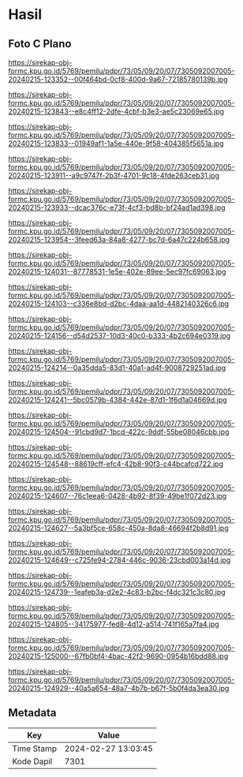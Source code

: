 # Hasil

## Foto C Plano

https://sirekap-obj-formc.kpu.go.id/5769/pemilu/pdpr/73/05/09/20/07/7305092007005-20240215-123352--00f464bd-0cf8-400d-9a67-72185780139b.jpg

https://sirekap-obj-formc.kpu.go.id/5769/pemilu/pdpr/73/05/09/20/07/7305092007005-20240215-123843--e8c4ff12-2dfe-4cbf-b3e3-ae5c23069e65.jpg

https://sirekap-obj-formc.kpu.go.id/5769/pemilu/pdpr/73/05/09/20/07/7305092007005-20240215-123833--01949af1-1a5e-440e-9f58-404385f5651a.jpg

https://sirekap-obj-formc.kpu.go.id/5769/pemilu/pdpr/73/05/09/20/07/7305092007005-20240215-123911--a9c9747f-2b3f-4701-9c18-4fde263ceb31.jpg

https://sirekap-obj-formc.kpu.go.id/5769/pemilu/pdpr/73/05/09/20/07/7305092007005-20240215-123933--dcac376c-e73f-4cf3-bd8b-bf24ad1ad398.jpg

https://sirekap-obj-formc.kpu.go.id/5769/pemilu/pdpr/73/05/09/20/07/7305092007005-20240215-123954--3feed63a-84a8-4277-bc7d-6a47c224b658.jpg

https://sirekap-obj-formc.kpu.go.id/5769/pemilu/pdpr/73/05/09/20/07/7305092007005-20240215-124031--87778531-1e5e-402e-89ee-5ec97fc69063.jpg

https://sirekap-obj-formc.kpu.go.id/5769/pemilu/pdpr/73/05/09/20/07/7305092007005-20240215-124103--c336e8bd-d2bc-4daa-aa1d-4482140326c6.jpg

https://sirekap-obj-formc.kpu.go.id/5769/pemilu/pdpr/73/05/09/20/07/7305092007005-20240215-124156--d54d2537-10d3-40c0-b333-4b2c694e0319.jpg

https://sirekap-obj-formc.kpu.go.id/5769/pemilu/pdpr/73/05/09/20/07/7305092007005-20240215-124214--0a35dda5-83d1-40a1-ad4f-9008729251ad.jpg

https://sirekap-obj-formc.kpu.go.id/5769/pemilu/pdpr/73/05/09/20/07/7305092007005-20240215-124241--5bc0579b-4384-442e-87d1-1f6d1a04669d.jpg

https://sirekap-obj-formc.kpu.go.id/5769/pemilu/pdpr/73/05/09/20/07/7305092007005-20240215-124504--91cbd9d7-1bcd-422c-9ddf-55be08046cbb.jpg

https://sirekap-obj-formc.kpu.go.id/5769/pemilu/pdpr/73/05/09/20/07/7305092007005-20240215-124548--88619cff-efc4-42b8-90f3-c44bcafcd722.jpg

https://sirekap-obj-formc.kpu.go.id/5769/pemilu/pdpr/73/05/09/20/07/7305092007005-20240215-124607--76c1eea6-0428-4b92-8f39-49be1f072d23.jpg

https://sirekap-obj-formc.kpu.go.id/5769/pemilu/pdpr/73/05/09/20/07/7305092007005-20240215-124627--5a3bf5ce-658c-450a-8da8-46694f2b8d91.jpg

https://sirekap-obj-formc.kpu.go.id/5769/pemilu/pdpr/73/05/09/20/07/7305092007005-20240215-124649--c725fe94-2784-446c-9036-23cbd003a14d.jpg

https://sirekap-obj-formc.kpu.go.id/5769/pemilu/pdpr/73/05/09/20/07/7305092007005-20240215-124739--1eafeb3a-d2e2-4c83-b2bc-f4dc321c3c80.jpg

https://sirekap-obj-formc.kpu.go.id/5769/pemilu/pdpr/73/05/09/20/07/7305092007005-20240215-124805--34175977-fed8-4d12-a514-741f165a7fa4.jpg

https://sirekap-obj-formc.kpu.go.id/5769/pemilu/pdpr/73/05/09/20/07/7305092007005-20240215-125000--67fb0bf4-4bac-42f2-9690-0954b16bdd88.jpg

https://sirekap-obj-formc.kpu.go.id/5769/pemilu/pdpr/73/05/09/20/07/7305092007005-20240215-124929--40a5a654-48a7-4b7b-b67f-5b0f4da3ea30.jpg


## Metadata

| Key        | Value               |
| ---------- | ------------------- |
| Time Stamp | 2024-02-27 13:03:45 |
| Kode Dapil | 7301                |



